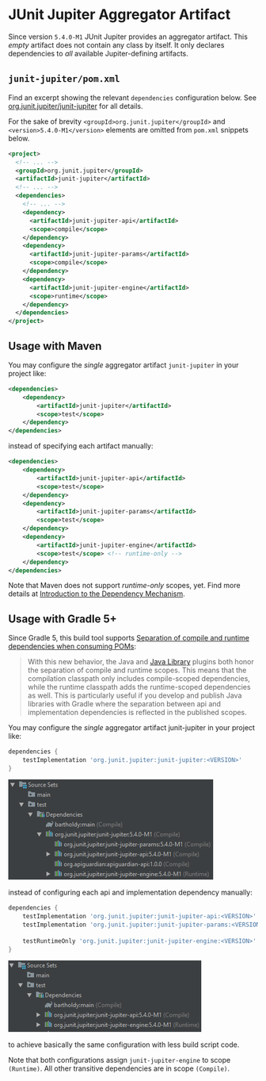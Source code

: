 # JUnit Jupiter Aggregator Artifact

Since version `5.4.0-M1` JUnit Jupiter provides an aggregator artifact.
This _empty_ artifact does not contain any class by itself.
It only declares dependencies to _all_ available Jupiter-defining artifacts.

## `junit-jupiter/pom.xml`

Find an excerpt showing the relevant `dependencies` configuration below.
See [org.junit.jupiter/junit-jupiter](https://search.maven.org/artifact/org.junit.jupiter/junit-jupiter) for all details.

For the sake of brevity `<groupId>org.junit.jupiter</groupId>` and `<version>5.4.0-M1</version>` elements are omitted from `pom.xml` snippets below.

```xml
<project>
  <!-- ... -->
  <groupId>org.junit.jupiter</groupId>
  <artifactId>junit-jupiter</artifactId>
  <!-- ... -->
  <dependencies>
    <!-- ... -->
    <dependency>
      <artifactId>junit-jupiter-api</artifactId>
      <scope>compile</scope>
    </dependency>
    <dependency>
      <artifactId>junit-jupiter-params</artifactId>
      <scope>compile</scope>
    </dependency>
    <dependency>
      <artifactId>junit-jupiter-engine</artifactId>
      <scope>runtime</scope>
    </dependency>
  </dependencies>
</project>
```

## Usage with Maven

You may configure the _single_ aggregator artifact `junit-jupiter` in your project like:

```xml
<dependencies>
    <dependency>
        <artifactId>junit-jupiter</artifactId>
        <scope>test</scope>
    </dependency>
</dependencies>
```

instead of specifying each artifact manually: 

```xml
<dependencies>
    <dependency>
        <artifactId>junit-jupiter-api</artifactId>
        <scope>test</scope>
    </dependency>
    <dependency>
        <artifactId>junit-jupiter-params</artifactId>
        <scope>test</scope>
    </dependency>
    <dependency>
        <artifactId>junit-jupiter-engine</artifactId>
        <scope>test</scope> <!-- runtime-only -->
    </dependency>
</dependencies>
```

Note that Maven does not support _runtime-only_ scopes, yet.
Find more details at [Introduction to the Dependency Mechanism](https://maven.apache.org/guides/introduction/introduction-to-dependency-mechanism.html).

## Usage with Gradle 5+

Since Gradle 5, this build tool supports [Separation of compile and runtime dependencies when consuming POMs](https://docs.gradle.org/5.0-rc-5/userguide/upgrading_version_4.html#rel5.0:pom_compile_runtime_separation):

> With this new behavior, the Java and [Java Library](https://docs.gradle.org/5.0/userguide/java_library_plugin.html#sec:java_library_separation) plugins both honor the separation of compile and runtime scopes.
> This means that the compilation classpath only includes compile-scoped dependencies,
> while the runtime classpath adds the runtime-scoped dependencies as well.
> This is particularly useful if you develop and publish Java libraries with Gradle
> where the separation between api and implementation dependencies is reflected in the published scopes.


You may configure the _single_ aggregator artifact junit-jupiter in your project like:

```groovy
dependencies {
    testImplementation 'org.junit.jupiter:junit-jupiter:<VERSION>'
}
```

![implicit-jupiter](2018-12-26-junit-jupiter-aggregator-implicit-jupiter.png)

instead of configuring each api and implementation dependency manually:

```groovy
dependencies {
    testImplementation 'org.junit.jupiter:junit-jupiter-api:<VERSION>'
    testImplementation 'org.junit.jupiter:junit-jupiter-params:<VERSION>'

    testRuntimeOnly 'org.junit.jupiter:junit-jupiter-engine:<VERSION>'
}
```

![implicit-jupiter](2018-12-26-junit-jupiter-aggregator-explicit-api+engine.png)

to achieve basically the same configuration with less build script code.

Note that both configurations assign `junit-jupiter-engine` to scope `(Runtime)`.
All other transitive dependencies are in scope `(Compile)`.